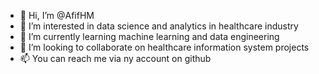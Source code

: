 - 👋 Hi, I’m @AfifHM
- 👀 I’m interested in data science and analytics in healthcare industry
- 🌱 I’m currently learning machine learning and data engineering
- 💞️ I’m looking to collaborate on healthcare information system projects
- 📫 You can reach me via ny account on github

<!---
AfifHM/AfifHM is a ✨ special ✨ repository because its `README.md` (this file) appears on your GitHub profile.
You can click the Preview link to take a look at your changes.
--->
